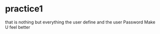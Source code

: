 # practice1
that is nothing but everything
the user define 
and the user Password Make U feel better
